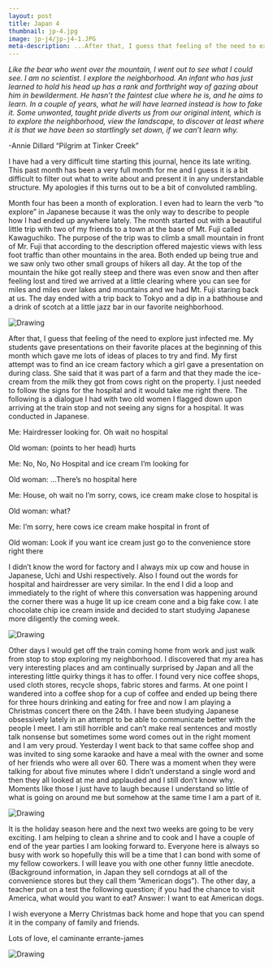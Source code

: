 ```yaml
---
layout: post
title: Japan 4
thumbnail: jp-4.jpg
image: jp-j4/jp-j4-1.JPG
meta-description: ...After that, I guess that feeling of the need to explore just infected me...
---
```


*Like the bear who went over the mountain, I went out to see what I could see. I am no scientist. I explore the neighborhood. An infant who has just learned to hold his head up has a rank and forthright way of gazing about him in bewilderment. He hasn’t the faintest clue where he is, and he aims to learn. In a couple of years, what he will have learned instead is how to fake it. Some unwonted, taught pride diverts us from our original intent, which is to explore the neighborhood, view the landscape, to discover at least where it is that we have been so startlingly set down, if we can’t learn why.*

-Annie Dillard “Pilgrim at Tinker Creek”

I have had a very difficult time starting this journal, hence its late writing. This past month has been a very full month for me and I guess it is a bit difficult to filter out what to write about and present it in any understandable structure. My apologies if this turns out to be a bit of convoluted rambling.

Month four has been a month of exploration. I even had to learn the verb “to explore” in Japanese because it was the only way to describe to people how I had ended up anywhere lately. The month started out with a beautiful little trip with two of my friends to a town at the base of Mt. Fuji called Kawaguchiko. The purpose of the trip was to climb a small mountain in front of Mr. Fuji that according to the description offered majestic views with less foot traffic than other mountains in the area. Both ended up being true and we saw only two other small groups of hikers all day. At the top of the mountain the hike got really steep and there was even snow and then after feeling lost and tired we arrived at a little clearing where you can see for miles and miles over lakes and mountains and we had Mt. Fuji staring back at us. The day ended with a trip back to Tokyo and a dip in a bathhouse and a drink of scotch at a little jazz bar in our favorite neighborhood.

<div class="post-image-container"><img class="post-image" src="{{ site.url }}/assets/img/posts/jp-j4/jp-j4-1.JPG" alt="Drawing"></div>

After that, I guess that feeling of the need to explore just infected me. My students gave presentations on their favorite places at the beginning of this month which gave me lots of ideas of places to try and find. My first attempt was to find an ice cream factory which a girl gave a presentation on during class. She said that it was part of a farm and that they made the ice-cream from the milk they got from cows right on the property. I just needed to follow the signs for the hospital and it would take me right there. The following is a dialogue I had with two old women I flagged down upon arriving at the train stop and not seeing any signs for a hospital. It was conducted in Japanese.

Me: Hairdresser looking for. Oh wait no hospital

Old woman: (points to her head) hurts

Me: No, No, No Hospital and ice cream I’m looking for

Old woman: ...There’s no hospital here

Me: House, oh wait no I’m sorry, cows, ice cream make close to hospital is

Old woman: what?

Me: I’m sorry, here cows ice cream make hospital in front of

Old woman: Look if you want ice cream just go to the convenience store right there

I didn’t know the word for factory and I always mix up cow and house in Japanese, Uchi and Ushi respectively. Also I found out the words for hospital and hairdresser are very similar. In the end I did a loop and immediately to the right of where this conversation was happening around the corner there was a huge lit up ice cream cone and a big fake cow. I ate chocolate chip ice cream inside and decided to start studying Japanese more diligently the coming week.

<div class="post-image-container"><img class="post-image" src="{{ site.url }}/assets/img/posts/jp-j4/jp-j4-2.JPG" alt="Drawing"></div>

Other days I would get off the train coming home from work and just walk from stop to stop exploring my neighborhood. I discovered that my area has very interesting places and am continually surprised by Japan and all the interesting little quirky things it has to offer. I found very nice coffee shops, used cloth stores, recycle shops, fabric stores and farms. At one point I wandered into a coffee shop for a cup of coffee and ended up being there for three hours drinking and eating for free and now I am playing a Christmas concert there on the 24th. I have been studying Japanese obsessively lately in an attempt to be able to communicate better with the people I meet. I am still horrible and can’t make real sentences and mostly talk nonsense but sometimes some word comes out in the right moment and I am very proud. Yesterday I went back to that same coffee shop and was invited to sing some karaoke and have a meal with the owner and some of her friends who were all over 60. There was a moment when they were talking for about five minutes where I didn’t understand a single word and then they all looked at me and applauded and I still don’t know why. Moments like those I just have to laugh because I understand so little of what is going on around me but somehow at the same time I am a part of it.

<div class="post-image-container"><img class="post-image" src="{{ site.url }}/assets/img/posts/jp-j4/jp-j4-3.JPG" alt="Drawing"></div>

It is the holiday season here and the next two weeks are going to be very exciting. I am helping to clean a shrine and to cook and I have a couple of end of the year parties I am looking forward to. Everyone here is always so busy with work so hopefully this will be a time that I can bond with some of my fellow coworkers. I will leave you with one other funny little anecdote. (Background information, in Japan they sell corndogs at all of the convenience stores but they call them “American dogs”). The other day, a teacher put on a test the following question; if you had the chance to visit America, what would you want to eat? Answer: I want to eat American dogs.

I wish everyone a Merry Christmas back home and hope that you can spend it in the company of family and friends.

Lots of love, el caminante errante-james

<div class="post-image-container"><img class="post-image" src="{{ site.url }}/assets/img/posts/jp-j4/jp-j4-4.JPG" alt="Drawing"></div>
